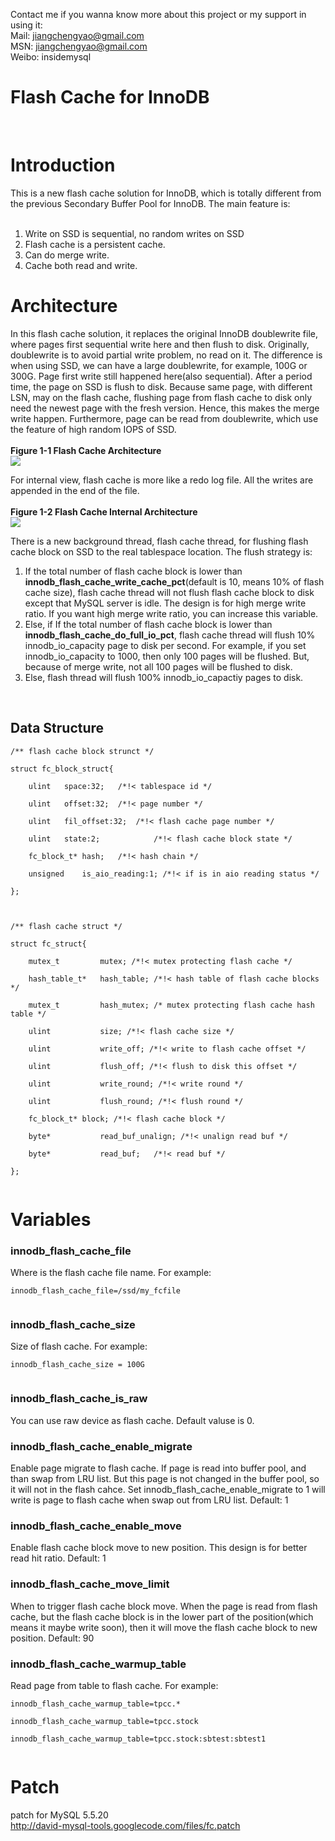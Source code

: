 Contact me if you wanna know more about this project or my support in using it:<br>
Mail: jiangchengyao@gmail.com<br>
MSN: jiangchengyao@gmail.com<br>
Weibo: insidemysql<br>

# Flash Cache for InnoDB<br>
<br>
<h1>Introduction</h1>

This is a new flash cache solution for InnoDB, which is totally different from the previous Secondary Buffer Pool for InnoDB. The main feature is:<br>
<br>
1. Write on SSD is sequential, no random writes on SSD<br>
2. Flash cache is a persistent cache.<br>
3. Can do merge write.<br>
4. Cache both read and write.<br>


<h1>Architecture</h1>

In this flash cache solution, it replaces the original InnoDB doublewrite file, where pages first sequential write here and then flush to disk. Originally, doublewrite is to avoid partial write problem, no read on it. The difference is when using SSD, we can have a large doublewrite, for example, 100G or 300G. Page first write still happened here(also sequential). After a period time, the page on SSD is flush to disk. Because same page, with different LSN, may on the flash cache, flushing page from flash cache to disk only need the newest page with the fresh version. Hence, this makes the merge write happen. Furthermore, page can be read from doublewrite, which use the feature of high random IOPS of SSD.<br>
<br>
<b>Figure 1-1 Flash Cache Architecture</b><br>
<img src='http://img5.ph.126.net/jDZ7G2l-LujTW7D4T9-3LQ==/6597371032844386065.jpg' />

For internal view, flash cache is more like a redo log file. All the writes are appended in the end of the file.<br>
<br>
<b>Figure 1-2 Flash Cache Internal Architecture</b><br>
<img src='http://blog.chinaunix.net/attachment/201112/20/196376_1324350655OBBV.png' />

There is a new background thread, flash cache thread, for flushing flash cache block on SSD to the real tablespace location. The flush strategy is:<br>
1. If the total number of flash cache block is lower than <b>innodb_flash_cache_write_cache_pct</b>(default is 10, means 10% of flash cache size), flash cache thread will not flush flash cache block to disk except that MySQL server is idle. The design is for high merge write ratio. If you want high merge write ratio, you can increase this variable. <br>
2. Else, if If the total number of flash cache block is lower than <b>innodb_flash_cache_do_full_io_pct</b>, flash cache thread will flush 10% innodb_io_capacity page to disk per second. For example, if you set innodb_io_capacity to 1000, then only 100 pages will be flushed. But, because of merge write, not all 100 pages will be flushed to disk.<br>
3. Else, flash thread will flush 100% innodb_io_capactiy pages to disk.<br>
<br>
<h2>Data Structure</h2>

<pre><code>/** flash cache block strunct */<br>
struct fc_block_struct{<br>
	ulint	space:32;	/*!&lt; tablespace id */<br>
	ulint	offset:32;	/*!&lt; page number */<br>
	ulint	fil_offset:32;	/*!&lt; flash cache page number */<br>
	ulint	state:2;			/*!&lt; flash cache block state */<br>
	fc_block_t* hash;	/*!&lt; hash chain */<br>
	unsigned	is_aio_reading:1; /*!&lt; if is in aio reading status */<br>
};<br>
<br>
/** flash cache struct */<br>
struct fc_struct{<br>
	mutex_t			mutex; /*!&lt; mutex protecting flash cache */<br>
	hash_table_t*	hash_table; /*!&lt; hash table of flash cache blocks */<br>
	mutex_t			hash_mutex; /* mutex protecting flash cache hash table */<br>
	ulint			size; /*!&lt; flash cache size */<br>
	ulint			write_off; /*!&lt; write to flash cache offset */<br>
	ulint			flush_off; /*!&lt; flush to disk this offset */<br>
	ulint			write_round; /*!&lt; write round */<br>
	ulint			flush_round; /*!&lt; flush round */<br>
	fc_block_t* block; /*!&lt; flash cache block */<br>
	byte*			read_buf_unalign; /*!&lt; unalign read buf */<br>
	byte*			read_buf;	/*!&lt; read buf */<br>
};<br>
</code></pre>

<h1>Variables</h1>
<h3>innodb_flash_cache_file</h3>
Where is the flash cache file name. For example:<br>
<pre><code>innodb_flash_cache_file=/ssd/my_fcfile<br>
</code></pre>
<h3>innodb_flash_cache_size</h3>
Size of flash cache. For example:<br>
<pre><code>innodb_flash_cache_size = 100G<br>
</code></pre>
<h3>innodb_flash_cache_is_raw</h3>
You can use raw device as flash cache. Default valuse is 0.<br>
<h3>innodb_flash_cache_enable_migrate</h3>
Enable page migrate to flash cache. If page is read into buffer pool, and than swap from LRU list. But this page is not changed in the buffer pool, so it will not in the flash cahce. Set innodb_flash_cache_enable_migrate to 1 will write is page to flash cache when swap out from LRU list. Default: 1<br>
<h3>innodb_flash_cache_enable_move</h3>
Enable flash cache block move to new position. This design is for better read hit ratio. Default: 1<br>
<h3>innodb_flash_cache_move_limit</h3>
When to trigger flash cache block move. When the page is read from flash cache, but the flash cache block is in the lower part of the position(which means it maybe write soon), then it will move the flash cache block to new position. Default: 90<br>
<h3>innodb_flash_cache_warmup_table</h3>
Read page from table to flash cache. For example:<br>
<pre><code>innodb_flash_cache_warmup_table=tpcc.*<br>
innodb_flash_cache_warmup_table=tpcc.stock<br>
innodb_flash_cache_warmup_table=tpcc.stock:sbtest:sbtest1<br>
</code></pre>
<h1>Patch</h1>
patch for MySQL 5.5.20<br>
<a href='http://david-mysql-tools.googlecode.com/files/fc.patch'>http://david-mysql-tools.googlecode.com/files/fc.patch</a>